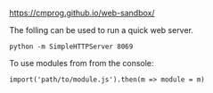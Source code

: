 https://cmprog.github.io/web-sandbox/


The folling can be used to run a quick web server.

    python -m SimpleHTTPServer 8069

To use modules from from the console:

    import('path/to/module.js').then(m => module = m)